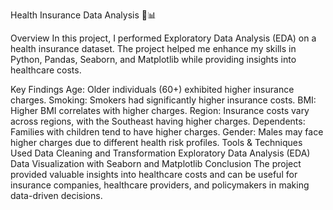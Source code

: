 Health Insurance Data Analysis 🏥📊

Overview
In this project, I performed Exploratory Data Analysis (EDA) on a health insurance dataset. The project helped me enhance my skills in Python, Pandas, Seaborn, and Matplotlib while providing insights into healthcare costs.

Key Findings
Age: Older individuals (60+) exhibited higher insurance charges.
Smoking: Smokers had significantly higher insurance costs.
BMI: Higher BMI correlates with higher charges.
Region: Insurance costs vary across regions, with the Southeast having higher charges.
Dependents: Families with children tend to have higher charges.
Gender: Males may face higher charges due to different health risk profiles.
Tools & Techniques Used
Data Cleaning and Transformation
Exploratory Data Analysis (EDA)
Data Visualization with Seaborn and Matplotlib
Conclusion
The project provided valuable insights into healthcare costs and can be useful for insurance companies, healthcare providers, and policymakers in making data-driven decisions.

